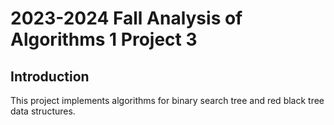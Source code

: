 # 2023-2024 Fall Analysis of Algorithms 1 Project 3

## Introduction

This project implements algorithms for binary search tree and red black tree data structures.